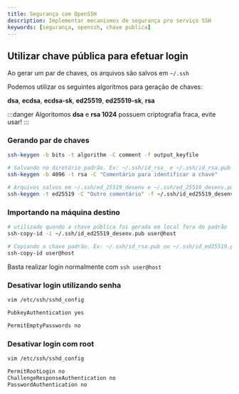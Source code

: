 ```yaml
---
title: Segurança com OpenSSH
description: Implementar mecanismos de segurança pro serviço SSH
keywords: [segurança, openssh, chave publica]
---
```


## Utilizar chave pública para efetuar login

Ao gerar um par de chaves, os arquivos são salvos em ```~/.ssh```

Podemos utilizar os seguintes algoritmos para geração de chaves:

**dsa**, **ecdsa**, **ecdsa-sk**, **ed25519**, **ed25519-sk**, **rsa**

:::danger
Algoritomos **dsa** e **rsa 1024** possuem criptografia fraca, evite usar!
:::

### Gerando par de chaves

```bash
ssh-keygen -b bits -t algorithm -C comment -f output_keyfile

# Salvando no diretório padrão. Ex: ~/.ssh/id_rsa_ e ~/.ssh/id_rsa.pub
ssh-keygen -b 4096 -t rsa -C "Comentário para identificar a chave" 

# Arquivos salvos em ~/.ssh/ed_25519_desenv e ~/.ssh/ed_25519_desenv.pub
ssh-keygen -t ed25519 -C "Outro comentário" -f ~/.ssh/id_ed25519_desenv
```

### Importando na máquina destino

```bash
# utilizado quando a chave pública foi gerada em local fora do padrão
ssh-copy-id -i ~/.ssh/id_ed25519_desenv.pub user@host 

# Copiando a chave padrão. Ex: ~/.ssh/id_rsa.pub ou ~/.ssh/id_ed25519.pub
ssh-copy-id user@host
```

Basta realizar login normalmente com ```ssh user@host```

### Desativar login utilizando senha

```bash
vim /etc/ssh/sshd_config

PubkeyAuthentication yes

PermitEmptyPasswords no
```

### Desativar login com root

```bash
vim /etc/ssh/sshd_config

PermitRootLogin no
ChallengeResponseAuthentication no
PasswordAuthentication no
```